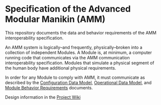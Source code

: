 # Specification of the Advanced Modular Manikin (AMM)
This repository documents the data and behavior requirements of the AMM interoperability specification.

An AMM system is logically–and frequently, physically–broken into a collection of independent Modules.
A Module is, at minimum, a computer running code that communicates via the AMM communication interoperability
 specification.
Modules that simulate a physical segment of the human body have additional physical requirements.
 
In order for any Module to comply with AMM, it must communicate as described by the
 [Configuration Data Model](configuration_data_model.md),
 [Operational Data Model](operationa_data_model.md), and 
 [Module Behavior Requirements](module_behavior_requirements.md) documents.



Design information in the [Project Wiki](https://github.com/AdvancedModularManikin/specification/wiki)
